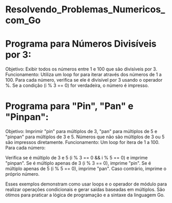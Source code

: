 # Resolvendo_Problemas_Numericos_com_Go

# Programa para Números Divisíveis por 3:

Objetivo: Exibir todos os números entre 1 e 100 que são divisíveis por 3.
Funcionamento: Utiliza um loop for para iterar através dos números de 1 a 100. 
Para cada número, verifica se ele é divisível por 3 usando o operador %. 
Se a condição (i % 3 == 0) for verdadeira, o número é impresso.

# Programa para "Pin", "Pan" e "Pinpan":

Objetivo: Imprimir "pin" para múltiplos de 3, "pan" para múltiplos de 5 e "pinpan" para múltiplos de 3 e 5. 
Números que não são múltiplos de 3 ou 5 são impressos diretamente.
Funcionamento: Um loop for itera de 1 a 100. Para cada número:

Verifica se é múltiplo de 3 e 5 (i % 3 == 0 && i % 5 == 0) e imprime "pinpan".
Se é múltiplo apenas de 3 (i % 3 == 0), imprime "pin".
Se é múltiplo apenas de 5 (i % 5 == 0), imprime "pan".
Caso contrário, imprime o próprio número.

Esses exemplos demonstram como usar loops e o operador de módulo para realizar operações condicionais e gerar saídas baseadas em múltiplos. 
São ótimos para praticar a lógica de programação e a sintaxe da linguagem Go.
